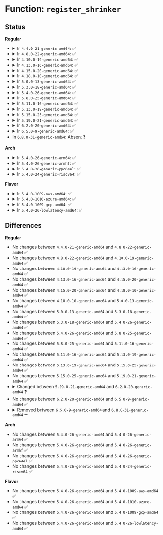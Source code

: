 # Function: <code>register_shrinker</code>

## Status
<b>Regular</b>
<ul>
<li>
<details>
<summary>In <code>4.4.0-21-generic-amd64</code>: ✅</summary>

```c
int register_shrinker(struct shrinker * shrinker)
```

```json
{
  "name": "register_shrinker",
  "collision_type": "Unique Global",
  "inline_type": "No",
  "funcs": [
    {
      "addr": 18446744071580552544,
      "name": "register_shrinker",
      "external": true,
      "loc": "mm/vmscan.c:226",
      "file": "mm/vmscan.c",
      "inline": "seen, unknown",
      "caller_inline": [],
      "caller_func": [
        "mm/zsmalloc.c:zs_create_pool",
        "fs/super.c:sget_userns",
        "fs/mbcache.c:init_mbcache",
        "fs/ext4/extents_status.c:ext4_es_register_shrinker"
      ]
    }
  ],
  "symbols": [
    {
      "addr": 18446744071580552544,
      "name": "register_shrinker",
      "section": ".text",
      "bind": "STB_GLOBAL",
      "size": 154
    }
  ]
}
```
</details>
</li>
<li>
<details>
<summary>In <code>4.8.0-22-generic-amd64</code>: ✅</summary>

```c
int register_shrinker(struct shrinker * shrinker)
```

```json
{
  "name": "register_shrinker",
  "collision_type": "Unique Global",
  "inline_type": "No",
  "funcs": [
    {
      "addr": 18446744071580643712,
      "name": "register_shrinker",
      "external": true,
      "loc": "mm/vmscan.c:248",
      "file": "mm/vmscan.c",
      "inline": "seen, unknown",
      "caller_inline": [],
      "caller_func": [
        "mm/zsmalloc.c:zs_create_pool",
        "fs/super.c:sget_userns",
        "fs/mbcache.c:mb_cache_create",
        "fs/ext4/extents_status.c:ext4_es_register_shrinker"
      ]
    }
  ],
  "symbols": [
    {
      "addr": 18446744071580643712,
      "name": "register_shrinker",
      "section": ".text",
      "bind": "STB_GLOBAL",
      "size": 142
    }
  ]
}
```
</details>
</li>
<li>
<details>
<summary>In <code>4.10.0-19-generic-amd64</code>: ✅</summary>

```c
int register_shrinker(struct shrinker * shrinker)
```

```json
{
  "name": "register_shrinker",
  "collision_type": "Unique Global",
  "inline_type": "No",
  "funcs": [
    {
      "addr": 18446744071580710576,
      "name": "register_shrinker",
      "external": true,
      "loc": "mm/vmscan.c:275",
      "file": "mm/vmscan.c",
      "inline": "seen, unknown",
      "caller_inline": [],
      "caller_func": [
        "mm/zsmalloc.c:zs_create_pool",
        "fs/super.c:sget_userns",
        "fs/mbcache.c:mb_cache_create",
        "fs/ext4/extents_status.c:ext4_es_register_shrinker"
      ]
    }
  ],
  "symbols": [
    {
      "addr": 18446744071580710576,
      "name": "register_shrinker",
      "section": ".text",
      "bind": "STB_GLOBAL",
      "size": 142
    }
  ]
}
```
</details>
</li>
<li>
<details>
<summary>In <code>4.13.0-16-generic-amd64</code>: ✅</summary>

```c
int register_shrinker(struct shrinker * shrinker)
```

```json
{
  "name": "register_shrinker",
  "collision_type": "Unique Global",
  "inline_type": "No",
  "funcs": [
    {
      "addr": 18446744071580745184,
      "name": "register_shrinker",
      "external": true,
      "loc": "mm/vmscan.c:276",
      "file": "mm/vmscan.c",
      "inline": "seen, unknown",
      "caller_inline": [],
      "caller_func": [
        "mm/zsmalloc.c:zs_create_pool",
        "fs/super.c:sget_userns",
        "fs/mbcache.c:mb_cache_create",
        "fs/ext4/extents_status.c:ext4_es_register_shrinker"
      ]
    }
  ],
  "symbols": [
    {
      "addr": 18446744071580745184,
      "name": "register_shrinker",
      "section": ".text",
      "bind": "STB_GLOBAL",
      "size": 142
    }
  ]
}
```
</details>
</li>
<li>
<details>
<summary>In <code>4.15.0-20-generic-amd64</code>: ✅</summary>

```c
int register_shrinker(struct shrinker * shrinker)
```

```json
{
  "name": "register_shrinker",
  "collision_type": "Unique Global",
  "inline_type": "No",
  "funcs": [
    {
      "addr": 18446744071580832400,
      "name": "register_shrinker",
      "external": true,
      "loc": "mm/vmscan.c:277",
      "file": "mm/vmscan.c",
      "inline": "seen, unknown",
      "caller_inline": [],
      "caller_func": [
        "mm/zsmalloc.c:zs_create_pool",
        "fs/super.c:sget_userns",
        "fs/mbcache.c:mb_cache_create",
        "fs/ext4/extents_status.c:ext4_es_register_shrinker"
      ]
    }
  ],
  "symbols": [
    {
      "addr": 18446744071580832400,
      "name": "register_shrinker",
      "section": ".text",
      "bind": "STB_GLOBAL",
      "size": 142
    }
  ]
}
```
</details>
</li>
<li>
<details>
<summary>In <code>4.18.0-10-generic-amd64</code>: ✅</summary>

```c
int register_shrinker(struct shrinker * shrinker)
```

```json
{
  "name": "register_shrinker",
  "collision_type": "Unique Global",
  "inline_type": "No",
  "funcs": [
    {
      "addr": 18446744071580975824,
      "name": "register_shrinker",
      "external": true,
      "loc": "mm/vmscan.c:332",
      "file": "mm/vmscan.c",
      "inline": "seen, unknown",
      "caller_inline": [],
      "caller_func": [
        "mm/workingset.c:workingset_init",
        "mm/huge_memory.c:hugepage_init",
        "mm/huge_memory.c:hugepage_init",
        "mm/zsmalloc.c:zs_create_pool",
        "fs/mbcache.c:mb_cache_create",
        "fs/quota/dquot.c:dquot_init",
        "fs/ext4/extents_status.c:ext4_es_register_shrinker"
      ]
    }
  ],
  "symbols": [
    {
      "addr": 18446744071580975824,
      "name": "register_shrinker",
      "section": ".text",
      "bind": "STB_GLOBAL",
      "size": 47
    }
  ]
}
```
</details>
</li>
<li>
<details>
<summary>In <code>5.0.0-13-generic-amd64</code>: ✅</summary>

```c
int register_shrinker(struct shrinker * shrinker)
```

```json
{
  "name": "register_shrinker",
  "collision_type": "Unique Global",
  "inline_type": "No",
  "funcs": [
    {
      "addr": 18446744071581052752,
      "name": "register_shrinker",
      "external": true,
      "loc": "mm/vmscan.c:422",
      "file": "mm/vmscan.c",
      "inline": "seen, unknown",
      "caller_inline": [],
      "caller_func": [
        "mm/huge_memory.c:hugepage_init",
        "mm/huge_memory.c:hugepage_init",
        "mm/zsmalloc.c:zs_create_pool",
        "fs/mbcache.c:mb_cache_create",
        "fs/quota/dquot.c:dquot_init",
        "fs/ext4/extents_status.c:ext4_es_register_shrinker",
        "drivers/virtio/virtio_balloon.c:virtballoon_probe"
      ]
    }
  ],
  "symbols": [
    {
      "addr": 18446744071581052752,
      "name": "register_shrinker",
      "section": ".text",
      "bind": "STB_GLOBAL",
      "size": 47
    }
  ]
}
```
</details>
</li>
<li>
<details>
<summary>In <code>5.3.0-18-generic-amd64</code>: ✅</summary>

```c
int register_shrinker(struct shrinker * shrinker)
```

```json
{
  "name": "register_shrinker",
  "collision_type": "Unique Global",
  "inline_type": "No",
  "funcs": [
    {
      "addr": 18446744071581117408,
      "name": "register_shrinker",
      "external": true,
      "loc": "mm/vmscan.c:434",
      "file": "mm/vmscan.c",
      "inline": "seen, unknown",
      "caller_inline": [],
      "caller_func": [
        "mm/huge_memory.c:hugepage_init",
        "mm/huge_memory.c:hugepage_init",
        "mm/zsmalloc.c:zs_create_pool",
        "fs/mbcache.c:mb_cache_create",
        "fs/quota/dquot.c:dquot_init",
        "fs/ext4/extents_status.c:ext4_es_register_shrinker",
        "drivers/virtio/virtio_balloon.c:virtballoon_probe"
      ]
    }
  ],
  "symbols": [
    {
      "addr": 18446744071581117408,
      "name": "register_shrinker",
      "section": ".text",
      "bind": "STB_GLOBAL",
      "size": 45
    }
  ]
}
```
</details>
</li>
<li>
<details>
<summary>In <code>5.4.0-26-generic-amd64</code>: ✅</summary>

```c
int register_shrinker(struct shrinker * shrinker)
```

```json
{
  "name": "register_shrinker",
  "collision_type": "Unique Global",
  "inline_type": "No",
  "funcs": [
    {
      "addr": 18446744071581174448,
      "name": "register_shrinker",
      "external": true,
      "loc": "mm/vmscan.c:432",
      "file": "mm/vmscan.c",
      "inline": "seen, unknown",
      "caller_inline": [],
      "caller_func": [
        "mm/huge_memory.c:hugepage_init",
        "mm/huge_memory.c:hugepage_init",
        "mm/zsmalloc.c:zs_create_pool",
        "fs/mbcache.c:mb_cache_create",
        "fs/quota/dquot.c:dquot_init",
        "fs/ext4/extents_status.c:ext4_es_register_shrinker",
        "drivers/virtio/virtio_balloon.c:virtballoon_probe"
      ]
    }
  ],
  "symbols": [
    {
      "addr": 18446744071581174448,
      "name": "register_shrinker",
      "section": ".text",
      "bind": "STB_GLOBAL",
      "size": 45
    }
  ]
}
```
</details>
</li>
<li>
<details>
<summary>In <code>5.8.0-25-generic-amd64</code>: ✅</summary>

```c
int register_shrinker(struct shrinker * shrinker)
```

```json
{
  "name": "register_shrinker",
  "collision_type": "Unique Global",
  "inline_type": "No",
  "funcs": [
    {
      "addr": 18446744071581364976,
      "name": "register_shrinker",
      "external": true,
      "loc": "mm/vmscan.c:389",
      "file": "mm/vmscan.c",
      "inline": "seen, unknown",
      "caller_inline": [],
      "caller_func": [
        "kernel/rcu/tree.c:kfree_rcu_batch_init",
        "mm/huge_memory.c:hugepage_init",
        "mm/huge_memory.c:hugepage_init",
        "mm/zsmalloc.c:zs_create_pool",
        "fs/mbcache.c:mb_cache_create",
        "fs/quota/dquot.c:dquot_init",
        "fs/ext4/extents_status.c:ext4_es_register_shrinker",
        "drivers/virtio/virtio_balloon.c:virtballoon_probe",
        "drivers/xen/xenbus/xenbus_probe_backend.c:xenbus_probe_backend_init"
      ]
    }
  ],
  "symbols": [
    {
      "addr": 18446744071581364976,
      "name": "register_shrinker",
      "section": ".text",
      "bind": "STB_GLOBAL",
      "size": 136
    }
  ]
}
```
</details>
</li>
<li>
<details>
<summary>In <code>5.11.0-16-generic-amd64</code>: ✅</summary>

```c
int register_shrinker(struct shrinker * shrinker)
```

```json
{
  "name": "register_shrinker",
  "collision_type": "Unique Global",
  "inline_type": "No",
  "funcs": [
    {
      "addr": 18446744071581408576,
      "name": "register_shrinker",
      "external": true,
      "loc": "mm/vmscan.c:382",
      "file": "mm/vmscan.c",
      "inline": "seen, unknown",
      "caller_inline": [],
      "caller_func": [
        "kernel/rcu/tree.c:kfree_rcu_batch_init",
        "mm/huge_memory.c:hugepage_init",
        "mm/huge_memory.c:hugepage_init",
        "mm/zsmalloc.c:zs_create_pool",
        "fs/mbcache.c:mb_cache_create",
        "fs/quota/dquot.c:dquot_init",
        "fs/ext4/extents_status.c:ext4_es_register_shrinker",
        "drivers/virtio/virtio_balloon.c:virtballoon_probe",
        "drivers/xen/xenbus/xenbus_probe_backend.c:xenbus_probe_backend_init"
      ]
    }
  ],
  "symbols": [
    {
      "addr": 18446744071581408576,
      "name": "register_shrinker",
      "section": ".text",
      "bind": "STB_GLOBAL",
      "size": 136
    }
  ]
}
```
</details>
</li>
<li>
<details>
<summary>In <code>5.13.0-19-generic-amd64</code>: ✅</summary>

```c
int register_shrinker(struct shrinker * shrinker)
```

```json
{
  "name": "register_shrinker",
  "collision_type": "Unique Global",
  "inline_type": "No",
  "funcs": [
    {
      "addr": 18446744071581429872,
      "name": "register_shrinker",
      "external": true,
      "loc": "mm/vmscan.c:613",
      "file": "mm/vmscan.c",
      "inline": "seen, unknown",
      "caller_inline": [],
      "caller_func": [
        "kernel/rcu/tree.c:rcu_init",
        "mm/huge_memory.c:hugepage_init",
        "mm/huge_memory.c:hugepage_init",
        "mm/zsmalloc.c:zs_create_pool",
        "fs/mbcache.c:mb_cache_create",
        "fs/quota/dquot.c:dquot_init",
        "fs/ext4/extents_status.c:ext4_es_register_shrinker",
        "drivers/virtio/virtio_balloon.c:virtballoon_probe",
        "drivers/xen/xenbus/xenbus_probe_backend.c:xenbus_probe_backend_init"
      ]
    }
  ],
  "symbols": [
    {
      "addr": 18446744071581429872,
      "name": "register_shrinker",
      "section": ".text",
      "bind": "STB_GLOBAL",
      "size": 96
    }
  ]
}
```
</details>
</li>
<li>
<details>
<summary>In <code>5.15.0-25-generic-amd64</code>: ✅</summary>

```c
int register_shrinker(struct shrinker * shrinker)
```

```json
{
  "name": "register_shrinker",
  "collision_type": "Unique Global",
  "inline_type": "No",
  "funcs": [
    {
      "addr": 18446744071581682096,
      "name": "register_shrinker",
      "external": true,
      "loc": "mm/vmscan.c:659",
      "file": "mm/vmscan.c",
      "inline": "seen, unknown",
      "caller_inline": [],
      "caller_func": [
        "kernel/rcu/tree.c:rcu_init",
        "mm/huge_memory.c:hugepage_init",
        "mm/huge_memory.c:hugepage_init",
        "mm/zsmalloc.c:zs_create_pool",
        "fs/mbcache.c:mb_cache_create",
        "fs/quota/dquot.c:dquot_init",
        "fs/ext4/extents_status.c:ext4_es_register_shrinker",
        "fs/jbd2/journal.c:journal_init_common",
        "drivers/virtio/virtio_balloon.c:virtballoon_probe",
        "drivers/xen/xenbus/xenbus_probe_backend.c:xenbus_probe_backend_init"
      ]
    }
  ],
  "symbols": [
    {
      "addr": 18446744071581682096,
      "name": "register_shrinker",
      "section": ".text",
      "bind": "STB_GLOBAL",
      "size": 96
    }
  ]
}
```
</details>
</li>
<li>
<details>
<summary>In <code>5.19.0-21-generic-amd64</code>: ✅</summary>

```c
int register_shrinker(struct shrinker * shrinker)
```

```json
{
  "name": "register_shrinker",
  "collision_type": "Unique Global",
  "inline_type": "No",
  "funcs": [
    {
      "addr": 18446744071582058864,
      "name": "register_shrinker",
      "external": true,
      "loc": "mm/vmscan.c:656",
      "file": "mm/vmscan.c",
      "inline": "seen, unknown",
      "caller_inline": [],
      "caller_func": [
        "kernel/rcu/tree.c:rcu_init",
        "mm/huge_memory.c:hugepage_init",
        "mm/huge_memory.c:hugepage_init",
        "mm/zsmalloc.c:zs_create_pool",
        "fs/mbcache.c:mb_cache_create",
        "fs/quota/dquot.c:dquot_init",
        "fs/ext4/extents_status.c:ext4_es_register_shrinker",
        "fs/jbd2/journal.c:journal_init_common",
        "drivers/virtio/virtio_balloon.c:virtballoon_probe",
        "drivers/xen/xenbus/xenbus_probe_backend.c:xenbus_probe_backend_init"
      ]
    }
  ],
  "symbols": [
    {
      "addr": 18446744071582058864,
      "name": "register_shrinker",
      "section": ".text",
      "bind": "STB_GLOBAL",
      "size": 104
    }
  ]
}
```
</details>
</li>
<li>
<details>
<summary>In <code>6.2.0-20-generic-amd64</code>: ✅</summary>

```c
int register_shrinker(struct shrinker * shrinker, const char * fmt, void (anon))
```

```json
{
  "name": "register_shrinker",
  "collision_type": "Unique Global",
  "inline_type": "No",
  "funcs": [
    {
      "addr": 18446744071582507744,
      "name": "register_shrinker",
      "external": true,
      "loc": "mm/vmscan.c:732",
      "file": "mm/vmscan.c",
      "inline": "seen, unknown",
      "caller_inline": [],
      "caller_func": [
        "kernel/rcu/tree.c:rcu_init",
        "mm/huge_memory.c:hugepage_init",
        "mm/huge_memory.c:hugepage_init",
        "mm/zsmalloc.c:zs_create_pool",
        "fs/mbcache.c:mb_cache_create",
        "fs/quota/dquot.c:dquot_init",
        "fs/ext4/extents_status.c:ext4_es_register_shrinker",
        "fs/jbd2/journal.c:journal_init_common",
        "drivers/virtio/virtio_balloon.c:virtballoon_probe",
        "drivers/xen/xenbus/xenbus_probe_backend.c:xenbus_probe_backend_init"
      ]
    }
  ],
  "symbols": [
    {
      "addr": 18446744071582507744,
      "name": "register_shrinker",
      "section": ".text",
      "bind": "STB_GLOBAL",
      "size": 104
    }
  ]
}
```
</details>
</li>
<li>
<details>
<summary>In <code>6.5.0-9-generic-amd64</code>: ✅</summary>

```c
int register_shrinker(struct shrinker * shrinker, const char * fmt, void (anon))
```

```json
{
  "name": "register_shrinker",
  "collision_type": "Unique Global",
  "inline_type": "No",
  "funcs": [
    {
      "addr": 18446744071582711056,
      "name": "register_shrinker",
      "external": true,
      "loc": "mm/vmscan.c:784",
      "file": "mm/vmscan.c",
      "inline": "seen, unknown",
      "caller_inline": [],
      "caller_func": [
        "kernel/rcu/tree.c:kfree_rcu_batch_init",
        "mm/huge_memory.c:hugepage_init",
        "mm/huge_memory.c:hugepage_init",
        "mm/zsmalloc.c:zs_create_pool",
        "fs/mbcache.c:mb_cache_create",
        "fs/quota/dquot.c:dquot_init",
        "fs/ext4/extents_status.c:ext4_es_register_shrinker",
        "fs/jbd2/journal.c:journal_init_common",
        "drivers/virtio/virtio_balloon.c:virtballoon_probe",
        "drivers/xen/xenbus/xenbus_probe_backend.c:xenbus_probe_backend_init"
      ]
    }
  ],
  "symbols": [
    {
      "addr": 18446744071582711056,
      "name": "register_shrinker",
      "section": ".text",
      "bind": "STB_GLOBAL",
      "size": 104
    }
  ]
}
```
</details>
</li>
<li>
In <code>6.8.0-31-generic-amd64</code>: Absent ❓
</li>
</ul>
<b>Arch</b>
<ul>
<li>
<details>
<summary>In <code>5.4.0-26-generic-arm64</code>: ✅</summary>

```c
int register_shrinker(struct shrinker * shrinker)
```

```json
{
  "name": "register_shrinker",
  "collision_type": "Unique Global",
  "inline_type": "No",
  "funcs": [
    {
      "addr": 18446603336492554344,
      "name": "register_shrinker",
      "external": true,
      "loc": "mm/vmscan.c:432",
      "file": "mm/vmscan.c",
      "inline": "seen, unknown",
      "caller_inline": [],
      "caller_func": [
        "mm/huge_memory.c:hugepage_init",
        "mm/huge_memory.c:hugepage_init",
        "mm/zsmalloc.c:zs_create_pool",
        "fs/mbcache.c:mb_cache_create",
        "fs/quota/dquot.c:dquot_init",
        "fs/ext4/extents_status.c:ext4_es_register_shrinker",
        "drivers/virtio/virtio_balloon.c:virtballoon_probe"
      ]
    }
  ],
  "symbols": [
    {
      "addr": 18446603336492554344,
      "name": "register_shrinker",
      "section": ".text",
      "bind": "STB_GLOBAL",
      "size": 64
    }
  ]
}
```
</details>
</li>
<li>
<details>
<summary>In <code>5.4.0-26-generic-armhf</code>: ✅</summary>

```c
int register_shrinker(struct shrinker * shrinker)
```

```json
{
  "name": "register_shrinker",
  "collision_type": "Unique Global",
  "inline_type": "No",
  "funcs": [
    {
      "addr": 3226417164,
      "name": "register_shrinker",
      "external": true,
      "loc": "mm/vmscan.c:432",
      "file": "mm/vmscan.c",
      "inline": "seen, unknown",
      "caller_inline": [],
      "caller_func": [
        "mm/zsmalloc.c:zs_create_pool",
        "fs/mbcache.c:mb_cache_create",
        "fs/quota/dquot.c:dquot_init",
        "fs/ext4/extents_status.c:ext4_es_register_shrinker",
        "drivers/virtio/virtio_balloon.c:virtballoon_probe"
      ]
    }
  ],
  "symbols": [
    {
      "addr": 3226417164,
      "name": "register_shrinker",
      "section": ".text",
      "bind": "STB_GLOBAL",
      "size": 52
    }
  ]
}
```
</details>
</li>
<li>
<details>
<summary>In <code>5.4.0-26-generic-ppc64el</code>: ✅</summary>

```c
int register_shrinker(struct shrinker * shrinker)
```

```json
{
  "name": "register_shrinker",
  "collision_type": "Unique Global",
  "inline_type": "No",
  "funcs": [
    {
      "addr": 13835058055285857920,
      "name": "register_shrinker",
      "external": true,
      "loc": "mm/vmscan.c:432",
      "file": "mm/vmscan.c",
      "inline": "seen, unknown",
      "caller_inline": [],
      "caller_func": [
        "mm/huge_memory.c:hugepage_init",
        "mm/huge_memory.c:hugepage_init",
        "mm/zsmalloc.c:zs_create_pool",
        "fs/mbcache.c:mb_cache_create",
        "fs/quota/dquot.c:dquot_init",
        "fs/ext4/extents_status.c:ext4_es_register_shrinker",
        "drivers/virtio/virtio_balloon.c:virtballoon_probe"
      ]
    }
  ],
  "symbols": [
    {
      "addr": 13835058055285857920,
      "name": "register_shrinker",
      "section": ".text",
      "bind": "STB_GLOBAL",
      "size": 88
    }
  ]
}
```
</details>
</li>
<li>
<details>
<summary>In <code>5.4.0-24-generic-riscv64</code>: ✅</summary>

```c
int register_shrinker(struct shrinker * shrinker)
```

```json
{
  "name": "register_shrinker",
  "collision_type": "Unique Global",
  "inline_type": "No",
  "funcs": [
    {
      "addr": 18446743936272600138,
      "name": "register_shrinker",
      "external": true,
      "loc": "mm/vmscan.c:432",
      "file": "mm/vmscan.c",
      "inline": "seen, unknown",
      "caller_inline": [],
      "caller_func": [
        "mm/zsmalloc.c:zs_create_pool",
        "fs/mbcache.c:mb_cache_create",
        "fs/quota/dquot.c:dquot_init",
        "fs/ext4/extents_status.c:ext4_es_register_shrinker",
        "drivers/virtio/virtio_balloon.c:virtballoon_probe"
      ]
    }
  ],
  "symbols": [
    {
      "addr": 18446743936272600138,
      "name": "register_shrinker",
      "section": ".text",
      "bind": "STB_GLOBAL",
      "size": 62
    }
  ]
}
```
</details>
</li>
</ul>
<b>Flavor</b>
<ul>
<li>
<details>
<summary>In <code>5.4.0-1009-aws-amd64</code>: ✅</summary>

```c
int register_shrinker(struct shrinker * shrinker)
```

```json
{
  "name": "register_shrinker",
  "collision_type": "Unique Global",
  "inline_type": "No",
  "funcs": [
    {
      "addr": 18446744071581143296,
      "name": "register_shrinker",
      "external": true,
      "loc": "mm/vmscan.c:432",
      "file": "mm/vmscan.c",
      "inline": "seen, unknown",
      "caller_inline": [],
      "caller_func": [
        "mm/huge_memory.c:hugepage_init",
        "mm/huge_memory.c:hugepage_init",
        "mm/zsmalloc.c:zs_create_pool",
        "fs/mbcache.c:mb_cache_create",
        "fs/quota/dquot.c:dquot_init",
        "fs/ext4/extents_status.c:ext4_es_register_shrinker",
        "drivers/virtio/virtio_balloon.c:virtballoon_probe"
      ]
    }
  ],
  "symbols": [
    {
      "addr": 18446744071581143296,
      "name": "register_shrinker",
      "section": ".text",
      "bind": "STB_GLOBAL",
      "size": 45
    }
  ]
}
```
</details>
</li>
<li>
<details>
<summary>In <code>5.4.0-1010-azure-amd64</code>: ✅</summary>

```c
int register_shrinker(struct shrinker * shrinker)
```

```json
{
  "name": "register_shrinker",
  "collision_type": "Unique Global",
  "inline_type": "No",
  "funcs": [
    {
      "addr": 18446744071581090240,
      "name": "register_shrinker",
      "external": true,
      "loc": "mm/vmscan.c:432",
      "file": "mm/vmscan.c",
      "inline": "seen, unknown",
      "caller_inline": [],
      "caller_func": [
        "mm/huge_memory.c:hugepage_init",
        "mm/huge_memory.c:hugepage_init",
        "mm/zsmalloc.c:zs_create_pool",
        "fs/mbcache.c:mb_cache_create",
        "fs/quota/dquot.c:dquot_init",
        "fs/ext4/extents_status.c:ext4_es_register_shrinker",
        "drivers/virtio/virtio_balloon.c:virtballoon_probe"
      ]
    }
  ],
  "symbols": [
    {
      "addr": 18446744071581090240,
      "name": "register_shrinker",
      "section": ".text",
      "bind": "STB_GLOBAL",
      "size": 45
    }
  ]
}
```
</details>
</li>
<li>
<details>
<summary>In <code>5.4.0-1009-gcp-amd64</code>: ✅</summary>

```c
int register_shrinker(struct shrinker * shrinker)
```

```json
{
  "name": "register_shrinker",
  "collision_type": "Unique Global",
  "inline_type": "No",
  "funcs": [
    {
      "addr": 18446744071581134496,
      "name": "register_shrinker",
      "external": true,
      "loc": "mm/vmscan.c:432",
      "file": "mm/vmscan.c",
      "inline": "seen, unknown",
      "caller_inline": [],
      "caller_func": [
        "mm/huge_memory.c:hugepage_init",
        "mm/huge_memory.c:hugepage_init",
        "mm/zsmalloc.c:zs_create_pool",
        "fs/mbcache.c:mb_cache_create",
        "fs/quota/dquot.c:dquot_init",
        "fs/ext4/extents_status.c:ext4_es_register_shrinker",
        "drivers/virtio/virtio_balloon.c:virtballoon_probe"
      ]
    }
  ],
  "symbols": [
    {
      "addr": 18446744071581134496,
      "name": "register_shrinker",
      "section": ".text",
      "bind": "STB_GLOBAL",
      "size": 45
    }
  ]
}
```
</details>
</li>
<li>
<details>
<summary>In <code>5.4.0-26-lowlatency-amd64</code>: ✅</summary>

```c
int register_shrinker(struct shrinker * shrinker)
```

```json
{
  "name": "register_shrinker",
  "collision_type": "Unique Global",
  "inline_type": "No",
  "funcs": [
    {
      "addr": 18446744071581196976,
      "name": "register_shrinker",
      "external": true,
      "loc": "mm/vmscan.c:432",
      "file": "mm/vmscan.c",
      "inline": "seen, unknown",
      "caller_inline": [],
      "caller_func": [
        "mm/huge_memory.c:hugepage_init",
        "mm/huge_memory.c:hugepage_init",
        "mm/zsmalloc.c:zs_create_pool",
        "fs/mbcache.c:mb_cache_create",
        "fs/quota/dquot.c:dquot_init",
        "fs/ext4/extents_status.c:ext4_es_register_shrinker",
        "drivers/virtio/virtio_balloon.c:virtballoon_probe"
      ]
    }
  ],
  "symbols": [
    {
      "addr": 18446744071581196976,
      "name": "register_shrinker",
      "section": ".text",
      "bind": "STB_GLOBAL",
      "size": 45
    }
  ]
}
```
</details>
</li>
</ul>

## Differences
<b>Regular</b>
<ul>
<li>
No changes between <code>4.4.0-21-generic-amd64</code> and <code>4.8.0-22-generic-amd64</code> ✅
</li>
<li>
No changes between <code>4.8.0-22-generic-amd64</code> and <code>4.10.0-19-generic-amd64</code> ✅
</li>
<li>
No changes between <code>4.10.0-19-generic-amd64</code> and <code>4.13.0-16-generic-amd64</code> ✅
</li>
<li>
No changes between <code>4.13.0-16-generic-amd64</code> and <code>4.15.0-20-generic-amd64</code> ✅
</li>
<li>
No changes between <code>4.15.0-20-generic-amd64</code> and <code>4.18.0-10-generic-amd64</code> ✅
</li>
<li>
No changes between <code>4.18.0-10-generic-amd64</code> and <code>5.0.0-13-generic-amd64</code> ✅
</li>
<li>
No changes between <code>5.0.0-13-generic-amd64</code> and <code>5.3.0-18-generic-amd64</code> ✅
</li>
<li>
No changes between <code>5.3.0-18-generic-amd64</code> and <code>5.4.0-26-generic-amd64</code> ✅
</li>
<li>
No changes between <code>5.4.0-26-generic-amd64</code> and <code>5.8.0-25-generic-amd64</code> ✅
</li>
<li>
No changes between <code>5.8.0-25-generic-amd64</code> and <code>5.11.0-16-generic-amd64</code> ✅
</li>
<li>
No changes between <code>5.11.0-16-generic-amd64</code> and <code>5.13.0-19-generic-amd64</code> ✅
</li>
<li>
No changes between <code>5.13.0-19-generic-amd64</code> and <code>5.15.0-25-generic-amd64</code> ✅
</li>
<li>
No changes between <code>5.15.0-25-generic-amd64</code> and <code>5.19.0-21-generic-amd64</code> ✅
</li>
<li>
<details>
<summary>Changed between <code>5.19.0-21-generic-amd64</code> and <code>6.2.0-20-generic-amd64</code> ❓</summary>
<ul>
<li>
<b>Param added. </b>
<code>const char * fmt</code>
</li>
<li>
<b>Param added. </b>
<code>void (anon)</code>
</li>
</ul>
</details>
</li>
<li>
No changes between <code>6.2.0-20-generic-amd64</code> and <code>6.5.0-9-generic-amd64</code> ✅
</li>
<li>
<details>
<summary>Removed between <code>6.5.0-9-generic-amd64</code> and <code>6.8.0-31-generic-amd64</code> ➖</summary>

```c
int register_shrinker(struct shrinker * shrinker, const char * fmt, void (anon))
```
</details>
</li>
</ul>
<b>Arch</b>
<ul>
<li>
No changes between <code>5.4.0-26-generic-amd64</code> and <code>5.4.0-26-generic-arm64</code> ✅
</li>
<li>
No changes between <code>5.4.0-26-generic-amd64</code> and <code>5.4.0-26-generic-armhf</code> ✅
</li>
<li>
No changes between <code>5.4.0-26-generic-amd64</code> and <code>5.4.0-26-generic-ppc64el</code> ✅
</li>
<li>
No changes between <code>5.4.0-26-generic-amd64</code> and <code>5.4.0-24-generic-riscv64</code> ✅
</li>
</ul>
<b>Flavor</b>
<ul>
<li>
No changes between <code>5.4.0-26-generic-amd64</code> and <code>5.4.0-1009-aws-amd64</code> ✅
</li>
<li>
No changes between <code>5.4.0-26-generic-amd64</code> and <code>5.4.0-1010-azure-amd64</code> ✅
</li>
<li>
No changes between <code>5.4.0-26-generic-amd64</code> and <code>5.4.0-1009-gcp-amd64</code> ✅
</li>
<li>
No changes between <code>5.4.0-26-generic-amd64</code> and <code>5.4.0-26-lowlatency-amd64</code> ✅
</li>
</ul>
